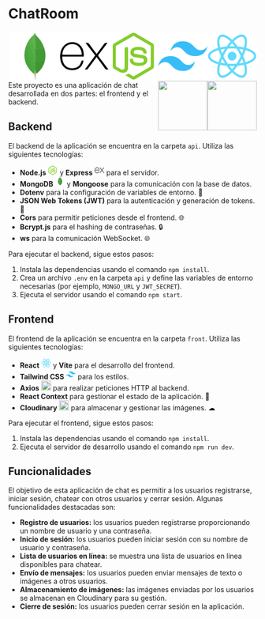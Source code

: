 # ChatRoom

<img align="right" width="100" height="100" src="https://github.com/devicons/devicon/blob/master/icons/react/react-original.svg">
<img align="right" width="100" height="100" src="https://github.com/devicons/devicon/blob/master/icons/tailwindcss/tailwindcss-plain.svg">
<img align="right" width="100" height="100" src="https://github.com/devicons/devicon/blob/master/icons/nodejs/nodejs-original.svg">
<img align="right" width="100" height="100" src="https://github.com/devicons/devicon/blob/master/icons/express/express-original.svg">
<img align="right" width="100" height="100" src="https://github.com/devicons/devicon/blob/master/icons/mongodb/mongodb-original.svg">
<img align="right" width="100" height="100" src="https://www.vectorlogo.zone/logos/axios/axios-ar21.svg">
<img align="right" width="100" height="100" src="https://cdn.worldvectorlogo.com/logos/cloudinary-2.svg">
<br>

Este proyecto es una aplicación de chat desarrollada en dos partes: el frontend y el backend.


## Backend

El backend de la aplicación se encuentra en la carpeta `api`. Utiliza las siguientes tecnologías:

- **Node.js** <img src="https://github.com/devicons/devicon/blob/master/icons/nodejs/nodejs-original.svg" width="20" height="20"> y **Express** <img src="https://github.com/devicons/devicon/blob/master/icons/express/express-original.svg" width="20" height="20"> para el servidor.
- **MongoDB** <img src="https://github.com/devicons/devicon/blob/master/icons/mongodb/mongodb-original.svg" width="20" height="20"> y **Mongoose** para la comunicación con la base de datos.
- **Dotenv** para la configuración de variables de entorno. 🔧
- **JSON Web Tokens (JWT)** para la autenticación y generación de tokens. 🔐
- **Cors** para permitir peticiones desde el frontend. 🌐
- **Bcrypt.js** para el hashing de contraseñas. 🔒
- **ws** para la comunicación WebSocket. 🌐

Para ejecutar el backend, sigue estos pasos:

1. Instala las dependencias usando el comando `npm install`.
2. Crea un archivo `.env` en la carpeta `api` y define las variables de entorno necesarias (por ejemplo, `MONGO_URL` y `JWT_SECRET`).
3. Ejecuta el servidor usando el comando `npm start`.

## Frontend

El frontend de la aplicación se encuentra en la carpeta `front`. Utiliza las siguientes tecnologías:

- **React** <img src="https://github.com/devicons/devicon/blob/master/icons/react/react-original.svg" width="20" height="20"> y **Vite** para el desarrollo del frontend. 
- **Tailwind CSS** <img src="https://github.com/devicons/devicon/blob/master/icons/tailwindcss/tailwindcss-plain.svg" width="20" height="20"> para los estilos. 
- **Axios** <img src="https://www.vectorlogo.zone/logos/axios/axios-ar21.svg" width="20" height="20"> para realizar peticiones HTTP al backend. 
- **React Context** para gestionar el estado de la aplicación. 🔄
- **Cloudinary** <img src="https://cdn.worldvectorlogo.com/logos/cloudinary-2.svg" width="20" height="20"> para almacenar y gestionar las imágenes. ☁

Para ejecutar el frontend, sigue estos pasos:

1. Instala las dependencias usando el comando `npm install`.
2. Ejecuta el servidor de desarrollo usando el comando `npm run dev`.

## Funcionalidades

El objetivo de esta aplicación de chat es permitir a los usuarios registrarse, iniciar sesión, chatear con otros usuarios y cerrar sesión. Algunas funcionalidades destacadas son:

- **Registro de usuarios:** los usuarios pueden registrarse proporcionando un nombre de usuario y una contraseña.
- **Inicio de sesión:** los usuarios pueden iniciar sesión con su nombre de usuario y contraseña.
- **Lista de usuarios en línea:** se muestra una lista de usuarios en línea disponibles para chatear.
- **Envío de mensajes:** los usuarios pueden enviar mensajes de texto o imágenes a otros usuarios.
- **Almacenamiento de imágenes:** las imágenes enviadas por los usuarios se almacenan en Cloudinary para su gestión.
- **Cierre de sesión:** los usuarios pueden cerrar sesión en la aplicación.
